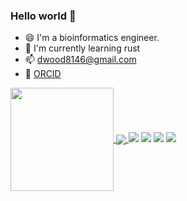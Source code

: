 ### Hello world 👋
- 😄 I'm a bioinformatics engineer.
- 🌱 I'm currently learning rust
- 📫 dwood8146@gmail.com
- 📰 [ORCID](https://orcid.org/0000-0002-0730-5670/print)

<!--
**sharkLoc/sharkLoc** is a ✨ _special_ ✨ repository because its `README.md` (this file) appears on your GitHub profile.

Here are some ideas to get you started:

- 🔭 I’m currently working on ...
- 🌱 I’m currently learning ...
- 👯 I’m looking to collaborate on ...
- 🤔 I’m looking for help with ...
- 💬 Ask me about ...
- 📫 How to reach me: ...
- 😄 Pronouns: ...
- ⚡ Fun fact: ...
-->


<a href="#">
  <img height="165" align="center" src="https://github-readme-stats.vercel.app/api?username=sharkLoc&count_private=true&show_icons=true&theme=github&hide_border=true" />
</a>
<a href="#">
  <img align="center" src="https://github-readme-stats.vercel.app/api/top-langs/?username=sharkLoc&hide_border=true&layout=compact&langs_count=6&theme=github" />
</a>


<span > 
  <img src="https://img.shields.io/badge/-Perl-tomato?style=flat-square&logo=Perl" /> 
  <img src="https://img.shields.io/badge/-python-E34F26?style=flat-square&logo=python&logoColor=white" />
  <img src="https://img.shields.io/badge/-Rsut-oringe?style=flat-square&logo=Rust" /> 
  <img src="https://img.shields.io/badge/-shell-1572B6?style=flat-square&logo=shell" /> 
</span>

